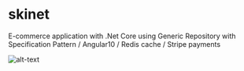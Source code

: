 # skinet
E-commerce application with .Net Core using Generic Repository with Specification Pattern / Angular10 / Redis cache / Stripe payments

![alt-text](https://github.com/tripat86/skinet/blob/master/API/wwwroot/images/products/Shopping_Cart.gif)
